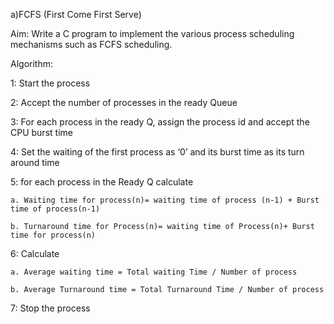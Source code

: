 a)FCFS (First Come First Serve)

Aim: Write a C program to implement the various process scheduling mechanisms such as FCFS
scheduling.

Algorithm:

1: Start the process

2: Accept the number of processes in the ready Queue

3: For each process in the ready Q, assign the process id and accept the CPU burst time

4: Set the waiting of the first process as ‘0’ and its burst time as its turn around time

5: for each process in the Ready Q calculate

    a. Waiting time for process(n)= waiting time of process (n-1) + Burst time of process(n-1)
    
    b. Turnaround time for Process(n)= waiting time of Process(n)+ Burst time for process(n)
    
6: Calculate

    a. Average waiting time = Total waiting Time / Number of process
    
    b. Average Turnaround time = Total Turnaround Time / Number of process
    
7: Stop the process
